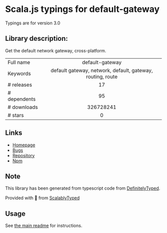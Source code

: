 
# Scala.js typings for default-gateway

Typings are for version 3.0

## Library description:
Get the default network gateway, cross-platform.

|                    |                 |
| ------------------ | :-------------: |
| Full name          | default-gateway |
| Keywords           | default gateway, network, default, gateway, routing, route |
| # releases         | 17 |
| # dependents       | 95 |
| # downloads        | 326728241 |
| # stars            | 0 |

## Links
- [Homepage](https://github.com/silverwind/default-gateway#readme)
- [Bugs](https://github.com/silverwind/default-gateway/issues)
- [Repository](https://github.com/silverwind/default-gateway)
- [Npm](https://www.npmjs.com/package/default-gateway)
    


## Note
This library has been generated from typescript code from [DefinitelyTyped](https://definitelytyped.org).

Provided with :purple_heart: from [ScalablyTyped](https://github.com/oyvindberg/ScalablyTyped)

## Usage
See [the main readme](../../readme.md) for instructions.


